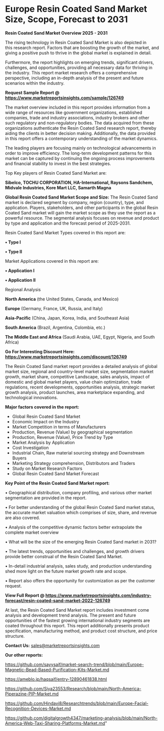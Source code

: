 # Europe Resin Coated Sand Market Size, Scope, Forecast to 2031

<Strong> Resin Coated Sand Market Overview 2025 - 2031</strong>

The rising technology in Resin Coated Sand Market is also depicted in this research report. Factors that are boosting the growth of the market, and giving a positive push to thrive in the global market is explained in detail.

Furthermore, the report highlights on emerging trends, significant drivers, challenges, and opportunities, providing all necessary data for thriving in the industry. This report market research offers a comprehensive perspective, including an in-depth analysis of the present and future scenarios within the industry.

<strong>Request Sample Report @ <a href=https://www.marketreportsinsights.com/sample/126749>https://www.marketreportsinsights.com/sample/126749</a></strong>

The market overview included in this report provides information from a wide range of resources like government organizations, established companies, trade and industry associations, industry brokers and other such regulatory and non-regulatory bodies. The data acquired from these organizations authenticate the Resin Coated Sand research report, thereby aiding the clients in better decision making. Additionally, the data provided in this report offers a contemporary understanding of the market dynamics.

The leading players are focusing mainly on technological advancements in order to improve efficiency. The long-term development patterns for this market can be captured by continuing the ongoing process improvements and financial stability to invest in the best strategies.

Top Key players of Resin Coated Sand Market are:

<strong>Sibelco, TOCHU CORPORATION, HA-International, Raysons Sandchem, Midvale Industries, Kore Mart LLC, Samarth Magna</strong>

<strong><b>Global Resin Coated Sand Market Scope and Size:</b></strong>
The Resin Coated Sand market is declared segment by company, region (country), type, and application. Players, stakeholders, and other participants in the global Resin Coated Sand market will gain the market scope as they use the report as a powerful resource. The segmental analysis focuses on revenue and product by type and application and the forecast period of 2025-2031.

Resin Coated Sand Market Types covered in this report are:

<strong>• Type I

• Type II</strong>

Market Applications covered in this report are:

<strong>• Application I

• Application II</strong> 

Regional Analysis

<strong>North America</strong> (the United States, Canada, and Mexico)

<strong>Europe</strong> (Germany, France, UK, Russia, and Italy)

<strong>Asia-Pacific</strong> (China, Japan, Korea, India, and Southeast Asia)

<strong>South America</strong> (Brazil, Argentina, Colombia, etc.)

<strong>The Middle East and Africa</strong> (Saudi Arabia, UAE, Egypt, Nigeria, and South Africa)

<strong>Go For Interesting Discount Here: <a href=https://www.marketreportsinsights.com/discount/126749>https://www.marketreportsinsights.com/discount/126749</a></strong>

The Resin Coated Sand market report provides a detailed analysis of global market size, regional and country-level market size, segmentation market growth, market share, competitive Landscape, sales analysis, impact of domestic and global market players, value chain optimization, trade regulations, recent developments, opportunities analysis, strategic market growth analysis, product launches, area marketplace expanding, and technological innovations.

<strong><b>Major factors covered in the report:</b></strong>
<ul>
  <li>Global Resin Coated Sand Market </li>
  <li>Economic Impact on the Industry</li>
  <li>Market Competition in terms of Manufacturers</li>
  <li>Production, Revenue (Value) by geographical segmentation</li>
  <li>Production, Revenue (Value), Price Trend by Type</li>
  <li>Market Analysis by Application</li>
  <li>Cost Investigation</li>
  <li>Industrial Chain, Raw material sourcing strategy and Downstream Buyers</li>
  <li>Marketing Strategy comprehension, Distributors and Traders</li>
  <li>Study on Market Research Factors</li>
  <li>Global Resin Coated Sand Market Forecast</li>
</ul>

<strong><b>Key Point of the Resin Coated Sand Market report:</b></strong>

• Geographical distribution, company profiling, and various other market segmentation are provided in the report.

• For better understanding of the global Resin Coated Sand market status, the accurate market valuation which comprises of size, share, and revenue are also covered.

• Analysis of the competitive dynamic factors better extrapolate the complete market overview

• What will be the size of the emerging Resin Coated Sand market in 2031?

• The latest trends, opportunities and challenges, and growth drivers provide better construal of the Resin Coated Sand Market.

• In-detail industrial analysis, sales study, and production understanding shed more light on the future market growth rate and scope.

• Report also offers the opportunity for customization as per the customer request.

<strong><b>View Full Report @ <a href=https://www.marketreportsinsights.com/industry-forecast/resin-coated-sand-market-2022-126749>https://www.marketreportsinsights.com/industry-forecast/resin-coated-sand-market-2022-126749</a></b></strong>


At last, the Resin Coated Sand Market report includes investment come analysis and development trend analysis. The present and future opportunities of the fastest growing international industry segments are coated throughout this report. This report additionally presents product specification, manufacturing method, and product cost structure, and price structure.

<strong>Contact Us:</strong>
sales@marketreportsinsights.com

<strong>Our other reports:</strong>

<a href=https://github.com/sayysaif/market-search-trend/blob/main/Europe-Magnetic-Bead-Based-Purification-Kits-Market.md>https://github.com/sayysaif/market-search-trend/blob/main/Europe-Magnetic-Bead-Based-Purification-Kits-Market.md</a>

<a href=https://ameblo.jp/haqsaif/entry-12890461838.html>https://ameblo.jp/haqsaif/entry-12890461838.html</a>

<a href=https://github.com/Siya23553/Research/blob/main/North-America-Piperazine-PIP-Market.md>https://github.com/Siya23553/Research/blob/main/North-America-Piperazine-PIP-Market.md</a>

<a href=https://github.com/Hindavi8/Researchtrends/blob/main/Europe-Facial-Recognition-Devices-Market.md>https://github.com/Hindavi8/Researchtrends/blob/main/Europe-Facial-Recognition-Devices-Market.md</a>

<a href=https://github.com/digitalgrowth4347/marketing-analysis/blob/main/North-America-Web-Taxi-Sharing-Platforms-Market.md>https://github.com/digitalgrowth4347/marketing-analysis/blob/main/North-America-Web-Taxi-Sharing-Platforms-Market.md</a>"
